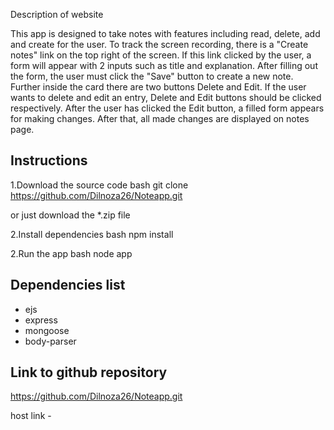Description of website

This app is designed to take notes with features including read, delete, add and create for the user. To track the screen recording, there is a "Create notes" link on the top right of the screen. If this link clicked by the user, a form will appear with 2 inputs such as title and explanation. After filling out the form, the user must click the "Save" button to create a new note. Further inside the card there are two buttons Delete and Edit. If the user wants to delete and edit an entry,  Delete and Edit buttons should be clicked respectively. After the user has clicked the Edit button, a filled form appears for making changes. After that, all made changes are displayed on notes page.

## Instructions
1.Download the source code
bash
git clone https://github.com/Dilnoza26/Noteapp.git


or just download the *.zip file

2.Install dependencies 
bash
npm install

2.Run the app
bash
node app

## Dependencies list
- ejs
- express
- mongoose
- body-parser


## Link to github repository
https://github.com/Dilnoza26/Noteapp.git

host link -